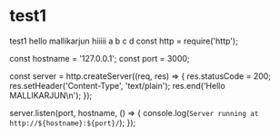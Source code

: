 # test1
test1
hello mallikarjun
hiiiii
a
b
c
d
const http = require('http');

const hostname = '127.0.0.1';
const port = 3000;

const server = http.createServer((req, res) => {
  res.statusCode = 200;
  res.setHeader('Content-Type', 'text/plain');
  res.end('Hello MALLIKARJUN\n');
});

server.listen(port, hostname, () => {
  console.log(`Server running at http://${hostname}:${port}/`);
});
